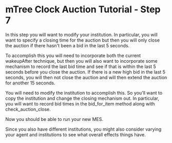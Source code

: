 # mTree Clock Auction Tutorial - Step 7

In this step you will want to modify your institution. In particular, you will want to specify a closing time for the auction but then you will only close the auction if there hasn't been a bid in the last 5 seconds. 

To accomplish this you will need to incorporate both the current wakeupAfter technique, but then you will also want to incorporate some mechanism to record the last bid time and see if that is within the last 5 seconds before you close the auction. If there is a new high bid in the last 5 seconds, you will then not close the auction and will then extend the auction for another 15 seconds.

You will need to modify the institution to accomplish this. So you'll want to copy the institution and change the closing mechanism out. In particular, you will want to record bid times in the bid_for_item method along with check_auction_close.

Now you should be able to run your new MES. 

Since you also have different institutions, you might also consider varying your agent and institutions to see what overall effects things have.


            
            
        
